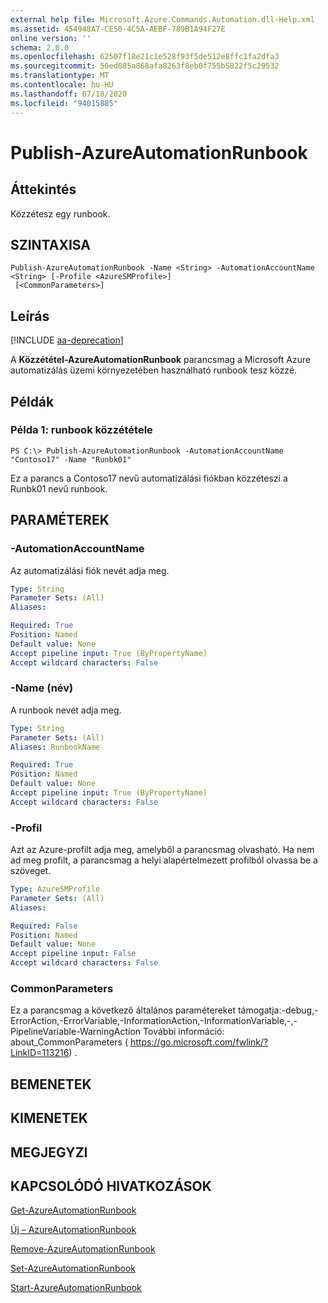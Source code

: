 ```yaml
---
external help file: Microsoft.Azure.Commands.Automation.dll-Help.xml
ms.assetid: 454948A7-CE50-4C5A-AEBF-789B1A94F27E
online version: ''
schema: 2.0.0
ms.openlocfilehash: 62507f18e21c1e528f93f5de512e8ffc1fa2dfa3
ms.sourcegitcommit: 56ed085a868afa8263f8eb0f755b5822f5c29532
ms.translationtype: MT
ms.contentlocale: hu-HU
ms.lasthandoff: 07/18/2020
ms.locfileid: "94015885"
---
```

# Publish-AzureAutomationRunbook

## Áttekintés

Közzétesz egy runbook.

## SZINTAXISA

```
Publish-AzureAutomationRunbook -Name <String> -AutomationAccountName <String> [-Profile <AzureSMProfile>]
 [<CommonParameters>]
```

## Leírás

[!INCLUDE [aa-deprecation](../include/aa-deprecation.md)]

A **Közzététel-AzureAutomationRunbook** parancsmag a Microsoft Azure automatizálás üzemi környezetében használható runbook tesz közzé.

## Példák

### Példa 1: runbook közzététele
```
PS C:\> Publish-AzureAutomationRunbook -AutomationAccountName "Contoso17" -Name "Runbk01"
```

Ez a parancs a Contoso17 nevű automatizálási fiókban közzéteszi a Runbk01 nevű runbook.

## PARAMÉTEREK

### -AutomationAccountName
Az automatizálási fiók nevét adja meg.

```yaml
Type: String
Parameter Sets: (All)
Aliases: 

Required: True
Position: Named
Default value: None
Accept pipeline input: True (ByPropertyName)
Accept wildcard characters: False
```

### -Name (név)
A runbook nevét adja meg.

```yaml
Type: String
Parameter Sets: (All)
Aliases: RunbookName

Required: True
Position: Named
Default value: None
Accept pipeline input: True (ByPropertyName)
Accept wildcard characters: False
```

### -Profil
Azt az Azure-profilt adja meg, amelyből a parancsmag olvasható.
Ha nem ad meg profilt, a parancsmag a helyi alapértelmezett profilból olvassa be a szöveget.

```yaml
Type: AzureSMProfile
Parameter Sets: (All)
Aliases: 

Required: False
Position: Named
Default value: None
Accept pipeline input: False
Accept wildcard characters: False
```

### CommonParameters
Ez a parancsmag a következő általános paramétereket támogatja:-debug,-ErrorAction,-ErrorVariable,-InformationAction,-InformationVariable,-,-PipelineVariable-WarningAction További információ: about_CommonParameters ( https://go.microsoft.com/fwlink/?LinkID=113216) .

## BEMENETEK

## KIMENETEK

## MEGJEGYZI

## KAPCSOLÓDÓ HIVATKOZÁSOK

[Get-AzureAutomationRunbook](./Get-AzureAutomationRunbook.md)

[Új – AzureAutomationRunbook](./New-AzureAutomationRunbook.md)

[Remove-AzureAutomationRunbook](./Remove-AzureAutomationRunbook.md)

[Set-AzureAutomationRunbook](./Set-AzureAutomationRunbook.md)

[Start-AzureAutomationRunbook](./Start-AzureAutomationRunbook.md)



